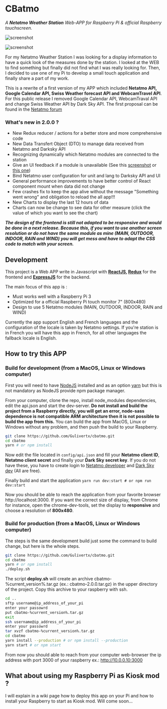 # CBatmo
*A **Netatmo Weather Station** Web-APP for Raspberry Pi &amp; official Raspberry touchscreen.*

![screenshot](https://raw.githubusercontent.com/Gulivertx/cbatmo/master/screenshots/screenshot_009.png)

![screenshot](https://raw.githubusercontent.com/Gulivertx/cbatmo/master/screenshots/screenshot_010.png)

For my Netatmo Weather Station I was looking for a display information to have a quick look 
of the measures done by the station. I looked at the WEB to find something but finally did not 
find what I was really looking for. Then, I decided to use one of my Pi to develop a small touch 
application and finally share a part of my work.

This is a rewrite of a first version of my APP which included **Netatmo API, Google Calendar API, 
Swiss Weather forecast API and WebcamTravel API**. For this public 
release I removed Google Calendar API, WebcamTraval API and change Swiss Weather 
API by Dark Sky API. The first proposal can be found in the [Netatmo forum](https://forum.netatmo.com/viewtopic.php?f=5&t=14458)

### What's new in 2.0.0 ?
* New Redux reducer / actions for a better store and more comprehensive code
* New Data Transfert Object (DTO) to manage data received from Netatmo and Darksky API
* Recognizing dynamically which Netatmo modules are connected to the station
* Give an UI feedback if a module is unavailable (See this [screenshot](https://raw.githubusercontent.com/Gulivertx/cbatmo/master/screenshots/screenshot_008.png) or [this one](https://raw.githubusercontent.com/Gulivertx/cbatmo/master/screenshots/screenshot_006.png))
* Bind Netatmo user configuration for unit and lang to Darksky API and UI
* General performance improvements to have better control of React component mount when data did not change
* Few crashes fix to keep the app alive without the message "Something went wrong" and obligation to reload the all app!!!
* New Charts to display the last 12 hours of data
* Charts can now be change to see data for other measure (click the value of which you want to see the chart)

***The design of the frontend is still not adapted to be responsive and would be done in a next release. Because this, if you want to use another screen resolution or do not have the same module as mine (MAIN, OUTDOOR, INDOOR, RAIN and WIND) you will get mess and have to adapt the CSS code to match with your screen.***

## Development
This project is a Web APP write in Javascript with **[ReactJS](https://reactjs.org/), [Redux](https://redux.js.org/)** for the frontend and **[ExpressJS](https://expressjs.com/)** for the backend.

The main focus of this app is :
* Must works well with a Raspberry Pi 3
* Optimized for a official Raspberry Pi touch monitor 7" (800x480)
* Design to use 5 Netatmo modules (MAIN, OUTDOOR, INDOOR, RAIN and WIND)

Currently the app support English and French languages and the configuration of the locale is taken by 
Netatmo settings. If you're station is in French you will have this app in French, for all other 
languages the fallback locale is English.

## How to try this APP
### Build for development (from a MacOS, Linux or Windows computer)
First you will need to have [NodeJS](https://nodejs.org/en/) installed and as an option [yarn](https://yarnpkg.com/en/) but this is not mandatory as NodeJS provide npm package manager.

From your computer, clone the repo, install node_modules dependencies, edit the api.json and 
start the dev-server. **Do not install and build the project from a Raspberry directly, you will get an error, 
node-sass dependence is not compatible ARM architecture then it is not possible to build the app from this.** You can build the app from MacOS, Linux or Windows without any problem, and then push the build to your Raspberry.

```bash
git clone https://github.com/Gulivertx/cbatmo.git
cd cbatmo
yarn # or npm install
```

Now edit the file located in `config/api.json` and fill your **Netatmo client ID**, **Netatmo 
client secret** and finally your **Dark Sky secret key**. If you do not have these, you have to
create login to [Netatmo developer](https://dev.netatmo.com) and [Dark Sky dev](https://darksky.net/dev) 
(All are free).

Finally build and start the application `yarn run dev:start # or npm run dev:start`

Now you should be able to reach the application from your favorite browser http://localhost:3000. 
If you want the correct size of display, from Chrome for instance, open the chrome-dev-tools, 
set the display to **responsive** and choose a resolution of **800x480**.

### Build for production (from a MacOS, Linux or Windows computer)
The steps is the same development build just some the command to build change, but here is the whole steps.

```bash
git clone https://github.com/Gulivertx/cbatmo.git
cd cbatmo
yarn # or npm install
./deploy.sh
```

The script **deploy.sh** will create an archive cbatmo-%current_version%.tar.gz (ex.: cbatmo-2.0.0.tar.gz) in the upper directory of the project. Copy this archive to your raspberry with ssh.

```bash
cd ..
sftp username@ip_address_of_your_pi
enter your passowrd
put cbatmo-%current_version%.tar.gz
exit
ssh username@ip_address_of_your_pi
enter your passowrd
tar xvzf cbatmo-%current_version%.tar.gz
cd cbatmo
yarn install --production # or npm install --production
yarn start # or npm start
```

From now you should able to reach from your computer web-browser the ip address with port 3000 of your raspberry ex.: http://10.0.0.10:3000

## What about using my Raspberry Pi as Kiosk mod ?
I will explain in a wiki page how to deploy this app on your Pi and how to install your 
Raspberry to start as Kiosk mod. Will come soon...
